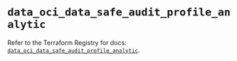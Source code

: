 # `data_oci_data_safe_audit_profile_analytic`

Refer to the Terraform Registry for docs: [`data_oci_data_safe_audit_profile_analytic`](https://registry.terraform.io/providers/oracle/oci/6.18.0/docs/data-sources/data_safe_audit_profile_analytic).

